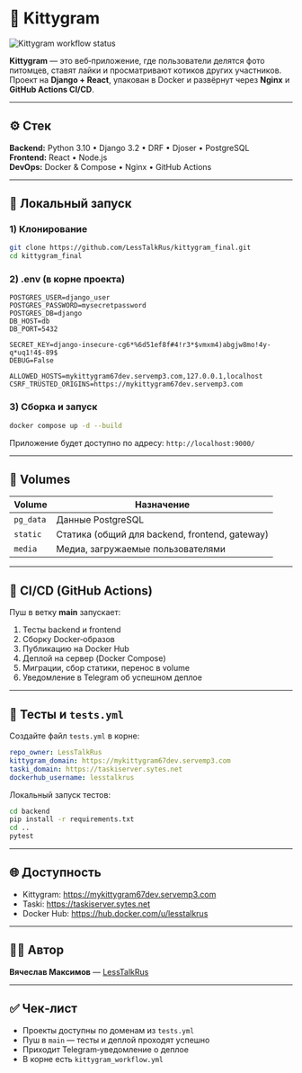 # 🐾 Kittygram

![Kittygram workflow status](https://github.com/LessTalkRus/kittygram_final/actions/workflows/kittygram_workflow.yml/badge.svg)

**Kittygram** — это веб‑приложение, где пользователи делятся фото питомцев, ставят лайки и просматривают котиков других участников.  
Проект на **Django + React**, упакован в Docker и развёрнут через **Nginx** и **GitHub Actions CI/CD**.

---

## ⚙️ Стек

**Backend:** Python 3.10 • Django 3.2 • DRF • Djoser • PostgreSQL  
**Frontend:** React • Node.js  
**DevOps:** Docker & Compose • Nginx • GitHub Actions

---

## 🚀 Локальный запуск

### 1) Клонирование
```bash
git clone https://github.com/LessTalkRus/kittygram_final.git
cd kittygram_final
```

### 2) .env (в корне проекта)
```env
POSTGRES_USER=django_user
POSTGRES_PASSWORD=mysecretpassword
POSTGRES_DB=django
DB_HOST=db
DB_PORT=5432

SECRET_KEY=django-insecure-cg6*%6d51ef8f#4!r3*$vmxm4)abgjw8mo!4y-q*uq1!4$-89$
DEBUG=False

ALLOWED_HOSTS=mykittygram67dev.servemp3.com,127.0.0.1,localhost
CSRF_TRUSTED_ORIGINS=https://mykittygram67dev.servemp3.com
```

### 3) Сборка и запуск
```bash
docker compose up -d --build
```
Приложение будет доступно по адресу: `http://localhost:9000/`

---

## 🧩 Volumes

| Volume  | Назначение |
|---------|------------|
| `pg_data` | Данные PostgreSQL |
| `static`  | Статика (общий для backend, frontend, gateway) |
| `media`   | Медиа, загружаемые пользователями |

---

## 🔄 CI/CD (GitHub Actions)

Пуш в ветку **main** запускает:
1. Тесты backend и frontend  
2. Сборку Docker‑образов  
3. Публикацию на Docker Hub  
4. Деплой на сервер (Docker Compose)  
5. Миграции, сбор статики, перенос в volume  
6. Уведомление в Telegram об успешном деплое

---

## 🧪 Тесты и `tests.yml`

Создайте файл `tests.yml` в корне:
```yaml
repo_owner: LessTalkRus
kittygram_domain: https://mykittygram67dev.servemp3.com
taski_domain: https://taskiserver.sytes.net
dockerhub_username: lesstalkrus
```

Локальный запуск тестов:
```bash
cd backend
pip install -r requirements.txt
cd ..
pytest
```

---

## 🌐 Доступность

- Kittygram: https://mykittygram67dev.servemp3.com  
- Taski: https://taskiserver.sytes.net  
- Docker Hub: https://hub.docker.com/u/lesstalkrus

---

## 👨‍💻 Автор

**Вячеслав Максимов** — [LessTalkRus](https://github.com/LessTalkRus)

---

## ✅ Чек‑лист

- Проекты доступны по доменам из `tests.yml`  
- Пуш в `main` — тесты и деплой проходят успешно  
- Приходит Telegram‑уведомление о деплое  
- В корне есть `kittygram_workflow.yml`
